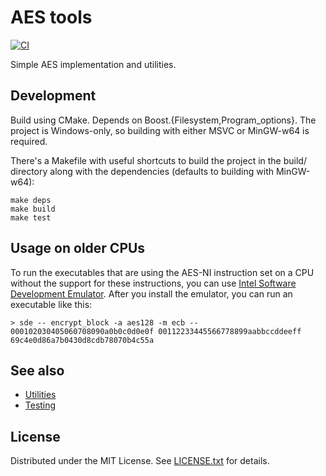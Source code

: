 AES tools
=========

[![CI](https://github.com/egor-tensin/aes-tools/actions/workflows/ci.yml/badge.svg)](https://github.com/egor-tensin/aes-tools/actions/workflows/ci.yml)

Simple AES implementation and utilities.

Development
-----------

Build using CMake.
Depends on Boost.{Filesystem,Program_options}.
The project is Windows-only, so building with either MSVC or MinGW-w64 is
required.

There's a Makefile with useful shortcuts to build the project in the build/
directory along with the dependencies (defaults to building with MinGW-w64):

    make deps
    make build
    make test

Usage on older CPUs
-------------------

To run the executables that are using the AES-NI instruction set on a CPU
without the support for these instructions, you can use [Intel Software
Development Emulator].
After you install the emulator, you can run an executable like this:

    > sde -- encrypt_block -a aes128 -m ecb -- 000102030405060708090a0b0c0d0e0f 00112233445566778899aabbccddeeff
    69c4e0d86a7b0430d8cdb78070b4c55a

[Intel Software Development Emulator]: https://software.intel.com/en-us/articles/intel-software-development-emulator

See also
--------

* [Utilities]
* [Testing]

[Utilities]: aesxx/utils/README.md
[Testing]: test/README.md

License
-------

Distributed under the MIT License.
See [LICENSE.txt] for details.

[LICENSE.txt]: LICENSE.txt
